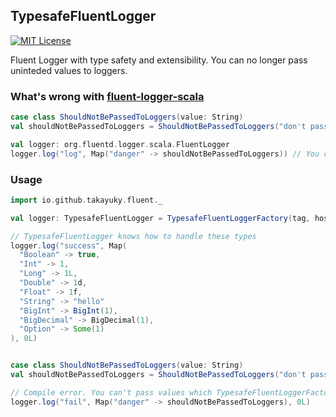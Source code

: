 ## TypesafeFluentLogger

[![MIT License](http://img.shields.io/badge/license-MIT-blue.svg?style=flat)](LICENSE)

Fluent Logger with type safety and extensibility. You can no longer pass uninteded values to loggers.

### What's wrong with [fluent-logger-scala](https://github.com/fluent/fluent-logger-scala)

```Scala
case class ShouldNotBePassedToLoggers(value: String)
val shouldNotBePassedToLoggers = ShouldNotBePassedToLoggers("don't pass me to loggers")

val logger: org.fluentd.logger.scala.FluentLogger
logger.log("log", Map("danger" -> shouldNotBePassedToLoggers)) // You could pass literally anything.
```


### Usage

```Scala
import io.github.takayuky.fluent._

val logger: TypesafeFluentLogger = TypesafeFluentLoggerFactory(tag, host, port)

// TypesafeFluentLogger knows how to handle these types
logger.log("success", Map(
  "Boolean" -> true,
  "Int" -> 1,
  "Long" -> 1L,
  "Double" -> 1d,
  "Float" -> 1f,
  "String" -> "hello"
  "BigInt" -> BigInt(1),
  "BigDecimal" -> BigDecimal(1),
  "Option" -> Some(1)
), 0L)


case class ShouldNotBePassedToLoggers(value: String)
val shouldNotBePassedToLoggers = ShouldNotBePassedToLoggers("don't pass me to loggers")

// Compile error. You can't pass values which TypesafeFluentLoggerFactory doesn't know how to handle.
logger.log("fail", Map("danger" -> shouldNotBePassedToLoggers), 0L)
```
